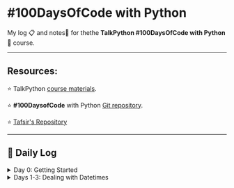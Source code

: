 # #100DaysOfCode with Python

My log :clipboard: and notes​ :notebook: for thethe **TalkPython #100DaysOfCode with Python** :snake: course.

---

## Resources:

:star: TalkPython [course materials](https://training.talkpython.fm/courses/details/100-days-of-code-in-python).

:star: **#100DaysofCode** with Python [Git repository](https://github.com/talkpython/100daysofcode-with-python-course).

:star: [Tafsir's Repository](https://github.com/ttafsir/100-days-of-code)

---

## :calendar: Daily Log

<details><summary>Day 0: Getting Started</summary>

* [Course Start: 4/16/21](days/_course_start)

</details>

<details><summary>Days 1-3: Dealing with Datetimes</summary>

*  [Day 0: 4/17/21](days/0)

*  [Day 1: 4/18/21](days/1)

*  [Day 2: 4/19/21](days/2)
*  [Day 2a: 4/20/21](days/2)

</details>

